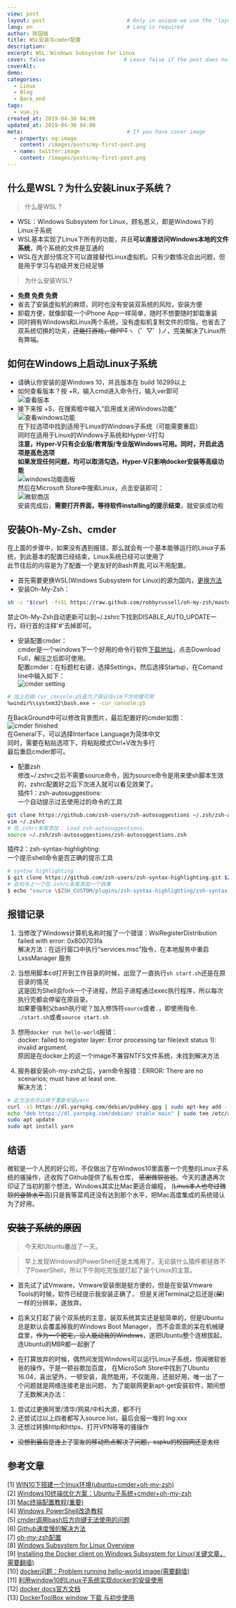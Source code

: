 ```yaml
---
view: post
layout: post                          # Only in unique we use the "layout: post"
lang: en                              # Lang is required
author: 陈国强
title: WSL安装与cmder配置
description:
excerpt: WSL：Windows Subsystem for Linux
cover: false                         # Leave false if the post does not have cover image, if there is set to true
coverAlt:
demo:
categories:
  - Linux
  - Blog
  - Back_end
tags:
  - vue.js
created_at: 2019-04-30 04:00
updated_at: 2019-04-30 04:00
meta:                                 # If you have cover image
  - property: og:image
    content: /images/posts/my-first-post.png
  - name: twitter:image
    content: /images/posts/my-first-post.png
---
```


## 什么是WSL？为什么安装Linux子系统？

> 什么是WSL？
+ WSL：Windows Subsystem for Linux，顾名思义，即是Windows下的Linux子系统  
+ WSL基本实现了Linux下所有的功能，并且**可以直接访问Windows本地的文件系统**，两个系统的文件是互通的  
+ WSL在大部分情况下可以直接替代Linux虚拟机，只有少数情况会出问题，但是用于学习与初级开发已经足够
> 为什么安装WSL?  
+ **免费 免费 免费**  
+ 省去了安装虚拟机的麻烦，同时也没有安装双系统的风险，安装方便  
+ 卸载方便，就像卸载一个iPhone App一样简单，随时不想要随时卸载重装  
+ 同时拥有Windows和Linux两个系统，没有虚拟机复制文件的烦恼，也省去了双系统切换的功夫，~~还能打游戏，做PPT~~ヽ（゜▽゜)ノ，完美解决了Linux所有弊端。  

## 如何在Windows上启动Linux子系统

+ 请确认你安装的是Windows 10，并且版本在 build 16299以上  
+ 如何查看版本？按   <i class="fab fa-windows"></i>+R，输入cmd进入命令行，输入ver即可  
![查看版本](../img/windows-version.png)  
+ 接下来按   <i class="fab fa-windows"></i>+S，在搜索框中输入“启用或关闭Windows功能”  
![查看windows功能](../img/search-for-windows.png)  
在下拉选项中找到适用于Linux的Windows子系统（可能需要重启）  
同时在适用于Linux的Windows子系统和Hyper-V打勾  
**注意，Hyper-V只有企业版/教育版/专业版Windows可用。同时，开启此选项是高危选项  
如果发现任何问题，均可以取消勾选，Hyper-V只影响docker安装等高级功能**  
![windows功能面板](../img/windows-function-panel.png)  
然后在Microsoft Store中搜索Linux，点击安装即可：  
![微软商店](../img/MSstore.png)  
安装完成后，**需要打开界面，等待软件installing的提示结束**，就安装成功啦  <i class="fas fa-grin-wink"></i>

## 安装Oh-My-Zsh、cmder  

在上面的步骤中，如果没有遇到报错，那么就会有一个基本能够运行的Linux子系统，到此基本的配置已经结束，Linux系统已经可以使用了  
此节往后的内容是为了配置一个更友好的Bash界面,可以不用配置。   
+ 首先需要更换WSL(Windows Subsystem for Linux)的源为国内，[更换方法](https://blog.csdn.net/qq_35451572/article/details/79516563)  
+ 安装Oh-My-Zsh：  
```bash
sh -c "$(curl -fsSL https://raw.github.com/robbyrussell/oh-my-zsh/master/tools/install.sh)" 
```
禁止Oh-My-Zsh自动更新可以到~/.zshrc下找到DISABLE_AUTO_UPDATE一行，将行首的注释'#'去掉即可。  

+ 安装配置cmder：  
cmder是一个windows下一个好用的命令行软件[下载地址](https://cmder.net/)，点击Download Full，解压之后即可使用。  
配置cmder：在标题栏右键，选择Settings，然后选择Startup，在Comand line中输入如下：  
![cmder setting](../img/cmder_setting.png)  
```bash
# 加上后缀-cur_console:p5是为了保证在vim下方向键可用
%windir%\system32\bash.exe ~ -cur_console:p5
```
在BackGround中可以修改背景图片，最后配置好的cmder如图：  
![cmder finished](../img/cmder.png)  
在General下，可以选择Interface Language为简体中文  
同时，需要在粘贴选项下，将粘贴模式Ctrl+V改为多行  
最后重启cmder即可。  

+ 配置zsh  
修改~/.zshrc之后不需要source命令，因为source命令是用来使sh脚本生效的，zshrc配置好之后下次进入就可以看见效果了。  
插件1：zsh-autosuggestions:  
一个自动提示过去使用过的命令的工具
```bash
git clone https://github.com/zsh-users/zsh-autosuggestions ~/.zsh/zsh-autosuggestions
vim ~/.zshrc
# 在.zshrc末尾添加： Load zsh-autosuggestions.
source ~/.zsh/zsh-autosuggestions/zsh-autosuggestions.zsh
```
插件2：zsh-syntax-highlighting:  
一个提示shell命令是否正确的提示工具  
```bash
# syntax highlighting
$ git clone https://github.com/zsh-users/zsh-syntax-highlighting.git $ZSH_CUSTOM/plugins/zsh-syntax-highlighting
# 此句与上一个在.zshrc末尾添加一个效果
$ echo "source \$ZSH_CUSTOM/plugins/zsh-syntax-highlighting/zsh-syntax-highlighting.zsh" >> ${ZDOTDIR:-$HOME}/.zshrc
```
## 报错记录

1. 当修改了Windows计算机名称时报了一个错误：WslRegisterDistribution failed with error: 0x800703fa  
解决方法：在运行窗口中执行“services.msc”指令，在本地服务中重启 LxssManager 服务 
 
2. 当想用脚本cd打开到工作目录的时候，出现了一直执行`sh start.sh`还是在原目录的情况  
这是因为Shell会fork一个子进程，然后子进程通过exec执行程序，所以每次执行完都会停留在原目录。  
如果要强制父bash执行呢？加入修饰符`source`或者`.`，即使用指令`. ./start.sh`或者`source start.sh`  

3. 想用`docker run hello-world`报错：  
docker: failed to register layer: Error processing tar file(exit status 1): invalid argument.  
原因是在docker上的这一个image不兼容NTFS文件系统，未找到解决方法  

4. 服务器安装oh-my-zsh之后，yarn命令报错：ERROR: There are no scenarios; must have at least one.  
解决方法：  
```bash
# 此方法也可以用于重新安装yarn
curl -sS https://dl.yarnpkg.com/debian/pubkey.gpg | sudo apt-key add -
echo "deb https://dl.yarnpkg.com/debian/ stable main" | sudo tee /etc/apt/sources.list.d/yarn.list
sudo apt update
sudo apt install yarn
```
## 结语

微软是一个人民的好公司，不仅做出了在Windwos10里面塞一个完整的Linux子系统的骚操作，还收购了Github提供了私有仓库，
~~感谢微软爸爸~~。今天的遭遇再次印证了当初的那个想法，Windows其实比Mac更适合编程，
(~~Linus本人也夸过微软的姿势水平高~~)只是我等菜鸡还没有达到那个水平，把Mac高度集成的系统错认为了好用。

## ~~安装子系统的原因~~

> 今天和Ubuntu鏖战了一天。

> 早上发现Windows的PowerShell还是太难用了，无论装什么插件都拯救不了PowerShell，所以下午刚吃完饭就打起了装个Linux的主意。

+ 首先试了试Vmware，Vmware安装倒是挺方便的，但是在安装Vmware Tools的时候，软件已经提示我安装正确了，
但是关闭Terminal之后还是(~~屎~~)一样的分辨率，遂放弃。

+ 后来又打起了装个双系统的主意，装双系统其实还是挺简单的，但是Ubuntu总是默认会覆盖掉我的Windows Boot Manager，
而不会乖乖的呆在机械硬盘里，~~作为一个肥宅，没人能动我的Windows~~，遂把Ubuntu整个连根拔起，连Ubuntu的MBR都一起删了

+ 在打算放弃的时候，偶然间发现Windows可以运行Linux子系统，惊闻微软爸爸的操作，于是一顿谷歌加百度，
在MicroSoft Store中找到了Ubuntu 16.04，喜出望外，一顿安装，竟然能用，不仅能用，还挺好用，唯一出了一个问题就是网络连接老是出问题，
为了能联网更新apt-get安装软件，期间想了无数解决办法：
1. 尝试过更换阿里/清华/网易/中科大源，都不行
2. 还尝试过以上四者都写入source.list，最后会报一堆的 Ing:xxx
3. 还想过转换http和https、打开VPN等等的骚操作

+ ~~没想到最后是连上了室友的移动热点解决了问题，sspku的校园网还是太烂~~

## 参考文章  
[1] [WIN10下搭建一个linux环境(ubuntu+cmder+oh-my-zsh)](https://blog.csdn.net/lissettecarlr/article/details/81040750)  
[2] [Windows10终端优化方案：Ubuntu子系统+cmder+oh-my-zsh](https://zhuanlan.zhihu.com/p/34152045)  
[3] [Mac终端配置教程(重要)](https://wyydsb.xin/other/terminal.html)  
[4] [Windows PowerShell改造教程](https://zhuanlan.zhihu.com/p/56808199)  
[5] [cmder调用bash后方向键无法使用的问题](https://www.zhihu.com/question/57653031)  
[6] [Github速度慢的解决方法](https://blog.csdn.net/DlMmU/article/details/79562021)  
[7] [oh-my-zsh配置](https://www.jianshu.com/p/0f3dcec21a97)  
[8] [Windows Subsystem for Linux Overview](https://blogs.msdn.microsoft.com/wsl/2016/04/22/windows-subsystem-for-linux-overview/)  
[9] [Installing the Docker client on Windows Subsystem for Linux(关键文章，需要翻墙)](https://medium.com/@sebagomez/installing-the-docker-client-on-ubuntus-windows-subsystem-for-linux-612b392a44c4)  
[10] [docker问题：Problem running hello-world image(需要翻墙)](https://www.reddit.com/r/docker/comments/7vxhdu/problem_running_helloworld_image/)  
[11] [利用window10的Linux子系统实现docker的安装使用](https://www.jianshu.com/p/d1b2b4240256)  
[12] [docker docs官方文档](https://docs.docker.com/)  
[13] [DockerToolBox window 下载 与初步使用](https://blog.csdn.net/qq_35568099/article/details/80359824)  

